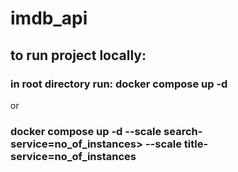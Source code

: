 # imdb_api

## to run project locally:

### in root directory run: docker compose up -d

or

### docker compose up -d --scale search-service=no_of_instances> --scale title-service=no_of_instances
